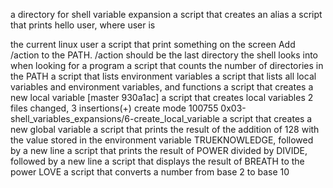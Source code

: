 a directory for shell variable expansion
a script that creates an alias
a script that prints hello user, where user is 

the current linux user
a script that print something on the screen
Add /action to the PATH. /action should be the last directory the shell looks into when looking for a program
a script that counts the number of directories in the PATH
a script that lists environment variables
a script that lists all local variables and environment variables, and functions
a script that creates a new local variable
[master 930a1ac] a script that creates local variables
 2 files changed, 3 insertions(+)
 create mode 100755 0x03-shell_variables_expansions/6-create_local_variable
a script that creates a new global variable
a script that prints the result of the addition of 128 with the value stored in the environment variable TRUEKNOWLEDGE, followed by a new line
a script that prints the result of POWER divided by DIVIDE, followed by a new line
a script that displays the result of BREATH to the power LOVE
a script that converts a number from base 2 to base 10
